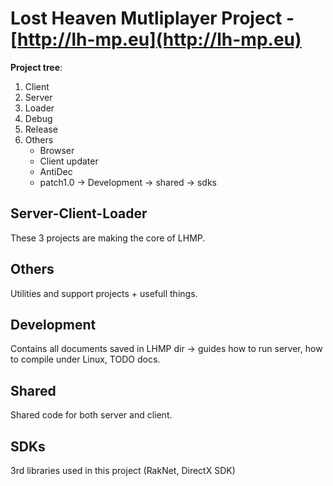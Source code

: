 # Lost Heaven Mutliplayer Project - [http://lh-mp.eu](http://lh-mp.eu)

**Project tree**:

1. Client
2. Server
3. Loader
4. Debug
5. Release
6. Others
	* Browser
	* Client updater
	* AntiDec
	* patch1.0
-> Development
-> shared
-> sdks

## Server-Client-Loader ##
These 3 projects are making the core of LHMP.

## Others ##
Utilities and support projects + usefull things.

## Development ##
Contains all documents saved in LHMP dir -> guides how to run server,
how to compile under Linux, TODO docs.

## Shared ##
Shared code for both server and client.

## SDKs ##
3rd libraries used in this project (RakNet, DirectX SDK)